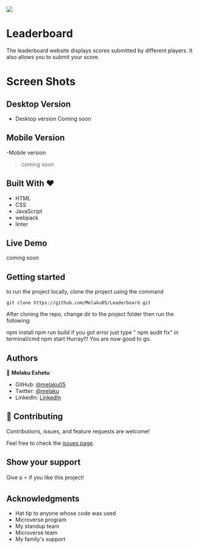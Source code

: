 ![](https://img.shields.io/badge/Microverse-blueviolet)

# Leaderboard

The leaderboard website displays scores submitted by different players. It also allows you to submit your score.

# Screen Shots

## Desktop Version

- Desktop version
  Coming soon

## Mobile Version

-Mobile version

> coming soon

## Built With &hearts;

- HTML
- CSS
- JavaScript
- webpack
- linter

## Live Demo

coming soon

## Getting started

to run the project locally, clone the project using the command

`git clone https://github.com/Melaku05/Leaderboard.git`

After cloning the repo, change dir to the project folder then run the following:

npm install
npm run build
if you got error just type " npm audit fix" in terminal/cmd
npm start
Hurray!!! You are now good to go.

## Authors

👤 **Melaku Eshetu**

- GitHub: [@melaku05](https://github.com/melaku05)
- Twitter: [@melaku](https://twitter.com/melaku05)
- LinkedIn: [LinkedIn](https://www.linkedin.com/in/melaku-eshetu-b34b36223/)

## 🤝 Contributing

Contributions, issues, and feature requests are welcome!

Feel free to check the [issues page](../../issues/).

## Show your support

Give a ⭐️ if you like this project!

## Acknowledgments

- Hat tip to anyone whose code was used
- Microverse program
- My standup team
- Microverse team
- My family's support
